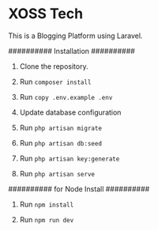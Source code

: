 # XOSS Tech

This is a Blogging Platform using Laravel.

##########
Installation
##########

1. Clone the repository.

2. Run `composer install`

3. Run `copy .env.example .env`

4. Update database configuration

5. Run `php artisan migrate`

6. Run `php artisan db:seed`

7. Run `php artisan key:generate`

8. Run `php artisan serve`


##########
for Node Install
##########

1. Run `npm install`

2. Run `npm run dev`
